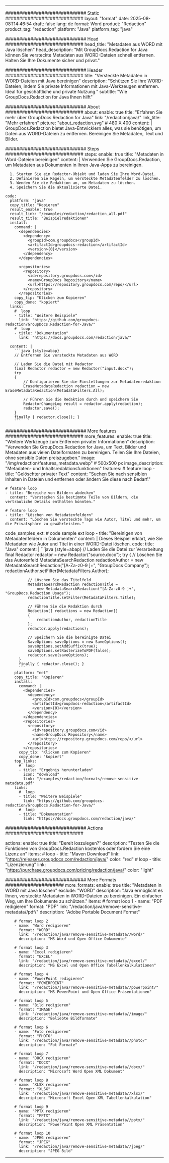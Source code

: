 
---
############################# Static ############################
layout: "format"
date:  2025-08-08T14:46:54
draft: false
lang: de
format: Word
product: "Redaction"
product_tag: "redaction"
platform: "Java"
platform_tag: "java"

############################# Head ############################
head_title: "Metadaten aus WORD mit Java löschen"
head_description: "Mit GroupDocs.Redaction for Java können Sie versteckte Metadaten aus WORD-Dateien schnell entfernen. Halten Sie Ihre Dokumente sicher und privat."

############################# Header ############################
title: "Versteckte Metadaten in WORD-Dateien mit Java bereinigen" 
description: "Schützen Sie Ihre WORD-Dateien, indem Sie private Informationen mit Java-Werkzeugen entfernen. Ideal für geschäftliche und private Nutzung."
subtitle: "Wie GroupDocs.Redaction for Java Ihnen hilft" 

############################# About ############################
about:
    enable: true
    title: "Erfahren Sie mehr über GroupDocs.Redaction for Java"
    link: "/redaction/java/"
    link_title: "Mehr erfahren"
    picture: "about_redaction.svg" # 480 X 400
    content: |
       GroupDocs.Redaction bietet Java-Entwicklern alles, was sie benötigen, um Daten aus WORD-Dateien zu entfernen. Bereinigen Sie Metadaten, Text und Bilder.

############################# Steps ############################
steps:
    enable: true
    title: "Metadaten in Word-Dateien bereinigen"
    content: |
      Verwenden Sie GroupDocs.Redaction, um Metadaten aus Dokumenten in Ihren Java-Apps zu bereinigen.
      
      1. Starten Sie ein Redactor-Objekt und laden Sie Ihre Word-Datei.
      2. Definieren Sie Regeln, um versteckte Metadatenfelder zu löschen.
      3. Wenden Sie die Redaktion an, um Metadaten zu löschen.
      4. Speichern Sie die aktualisierte Datei.
   
    code:
      platform: "java"
      copy_title: "Kopieren"
      result_enable: true
      result_link: "/examples/redaction/redaction_all.pdf"
      result_title: "Beispielredaktionen"
      install:
        command: |
          <dependencies>
            <dependency>
              <groupId>com.groupdocs</groupId>
              <artifactId>groupdocs-redaction</artifactId>
              <version>{0}</version>
            </dependency>
          </dependencies>

          <repositories>
            <repository>
              <id>repository.groupdocs.com</id>
              <name>GroupDocs Repository</name>
              <url>https://repository.groupdocs.com/repo/</url>
            </repository>
          </repositories>
        copy_tip: "Klicken zum Kopieren"
        copy_done: "kopiert"
      links:
        #  loop
        - title: "Weitere Beispiele"
          link: "https://github.com/groupdocs-redaction/GroupDocs.Redaction-for-Java/"
        #  loop
        - title: "Dokumentation"
          link: "https://docs.groupdocs.com/redaction/java/"
          
      content: |
        ```java {style=abap}
        // Entfernen Sie versteckte Metadaten aus WORD

        // Laden Sie die Datei mit Redactor
        final Redactor redactor = new Redactor("input.docx");
        try
        {
            // Konfigurieren Sie die Einstellungen zur Metadatenredaktion
            EraseMetadataRedaction redaction = new EraseMetadataRedaction(MetadataFilters.All);

            // Führen Sie die Redaktion durch und speichern Sie
            RedactorChangeLog result = redactor.apply(redaction);
            redactor.save();
        }
        finally { redactor.close(); }
        ```            


############################# More features ############################
more_features:
  enable: true
  title: "Weitere Werkzeuge zum Entfernen privater Informationen"
  description: "Verwenden Sie GroupDocs.Redaction for Java, um Text, Bilder und Metadaten aus vielen Dateiformaten zu bereinigen. Teilen Sie Ihre Dateien, ohne sensible Daten preiszugeben."
  image: "/img/redaction/features_metadata.webp" # 500x500 px
  image_description: "Metadaten- und Inhaltsredaktionsfunktionen"
  features:
    # feature loop
    - title: "Gelöschter privater Text"
      content: "Suchen Sie nach sensiblen Inhalten in Dateien und entfernen oder ändern Sie diese nach Bedarf."

    # feature loop
    - title: "Bereiche von Bildern abdecken"
      content: "Verstecken Sie bestimmte Teile von Bildern, die vertrauliche Details enthalten könnten."

    # feature loop
    - title: "Löschen von Metadatenfeldern"
      content: "Löschen Sie versteckte Tags wie Autor, Titel und mehr, um die Privatsphäre zu gewährleisten."
      
  code_samples_ext:
    # code sample ext loop
    - title: "Bereinigen von Metadatenfeldern in Dokumenten"
      content: |
        Dieses Beispiel erklärt, wie Sie Metadaten wie Autor und Titel in einer WORD-Datei löschen.
      code:
        title: "Java"
        content: |
          ```java {style=abap}
          //  Laden Sie die Datei zur Verarbeitung
          final Redactor redactor = new Redactor("source.docx");
          try
          {
              // Löschen Sie das Autorenfeld
              MetadataSearchRedaction redactionAuthor = 
                  new MetadataSearchRedaction("[A-Za-z0-9 ]+", "GroupDocs Company");
              redactionAuthor.setFilter(MetadataFilters.Author);

              // Löschen Sie das Titelfeld
              MetadataSearchRedaction redactionTitle = 
                  new MetadataSearchRedaction("[A-Za-z0-9 ]+", "GroupDocs.Redaction Usage");
              redactionTitle.setFilter(MetadataFilters.Title);

              // Führen Sie die Redaktion durch
              Redaction[] redactions = new Redaction[]
              {
                  redactionAuthor, redactionTitle
              };
              redactor.apply(redactions);

              // Speichern Sie die bereinigte Datei
              SaveOptions saveOptions = new SaveOptions();
              saveOptions.setAddSuffix(true);
              saveOptions.setRasterizeToPDF(false);
              redactor.save(saveOptions);
          }
          finally { redactor.close(); }
          ```
        platform: "net"
        copy_title: "Kopieren"
        install:
          command: |
            <dependencies>
              <dependency>
                <groupId>com.groupdocs</groupId>
                <artifactId>groupdocs-redaction</artifactId>
                <version>{0}</version>
              </dependency>
            </dependencies>
            <repositories>
              <repository>
                <id>repository.groupdocs.com</id>
                <name>GroupDocs Repository</name>
                <url>https://repository.groupdocs.com/repo/</url>
              </repository>
            </repositories>
          copy_tip: "Klicken zum Kopieren"
          copy_done: "kopiert"
        top_links:
          #  loop
          - title: "Ergebnis herunterladen"
            icon: "download"
            link: "/examples/redaction/formats/remove-sensitive-metadata.pdf"
        links:
          #  loop
          - title: "Weitere Beispiele"
            link: "https://github.com/groupdocs-redaction/GroupDocs.Redaction-for-Java/"
          #  loop
          - title: "Dokumentation"
            link: "https://docs.groupdocs.com/redaction/java/"


############################# Actions ############################

actions:
  enable: true
  title: "Bereit loszulegen?"
  description: "Testen Sie die Funktionen von GroupDocs.Redaction kostenlos oder fordern Sie eine Lizenz an"
  items:
    #  loop
    - title: "Maven Download"
      link: "https://releases.groupdocs.com/redaction/java/"
      color: "red"
        #  loop
    - title: "Lizenzierung"
      link: "https://purchase.groupdocs.com/pricing/redaction/java/"
      color: "light"


############################# More Formats #####################
more_formats:
    enable: true
    title: "Metadaten in WORD mit Java löschen"
    exclude: "WORD"
    description: "Java ermöglicht es Ihnen, versteckte Metadaten in WORD-Dateien zu bereinigen. Ein einfacher Weg, um Ihre Dokumente zu schützen."
    items: 
        # format loop 1
        - name: "PDF redigieren"
          format: "PDF"
          link: "/redaction/java/remove-sensitive-metadata//pdf/"
          description: "Adobe Portable Document Format"

        # format loop 2
        - name: "Word redigieren"
          format: "WORD"
          link: "/redaction/java/remove-sensitive-metadata//word/"
          description: "MS Word und Open Office Dokumente"
          
        # format loop 3
        - name: "Excel redigieren"
          format: "EXCEL"
          link: "/redaction/java/remove-sensitive-metadata//excel/"
          description: "MS Excel und Open Office Tabellenkalkulationen"

        # format loop 4
        - name: "PowerPoint redigieren"
          format: "POWERPOINT"
          link: "/redaction/java/remove-sensitive-metadata//powerpoint/"
          description: "MS PowerPoint und Open Office Präsentationen"

        # format loop 5
        - name: "Bild redigieren"
          format: "IMAGE"
          link: "/redaction/java/remove-sensitive-metadata//image/"
          description: "Beliebte Bildformate"

        # format loop 6
        - name: "Foto redigieren"
          format: "PHOTO"
          link: "/redaction/java/remove-sensitive-metadata//photo/"
          description: "Fot Formate"

        # format loop 7
        - name: "DOCX redigieren"
          format: "DOCX"
          link: "/redaction/java/remove-sensitive-metadata//docx/"
          description: "Microsoft Word Open XML Dokument"
          
        # format loop 8
        - name: "XLSX redigieren"
          format: "XLSX"
          link: "/redaction/java/remove-sensitive-metadata//xlsx/"
          description: "Microsoft Excel Open XML Tabellenkalkulation"
          
        # format loop 9
        - name: "PPTX redigieren"
          format: "PPTX"
          link: "/redaction/java/remove-sensitive-metadata//pptx/"
          description: "PowerPoint Open XML Präsentation"

        # format loop 10
        - name: "JPEG redigieren"
          format: "JPEG"
          link: "/redaction/java/remove-sensitive-metadata//jpeg/"
          description: "JPEG Bild"


---